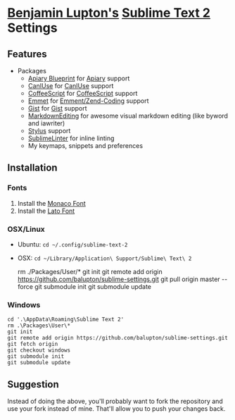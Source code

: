 # [Benjamin Lupton's](http://balupton.com) [Sublime Text 2](http://www.sublimetext.com/2) Settings

## Features

- Packages
	- [Apiary Blueprint](https://github.com/lkraider/sublimetext2-apiary-blueprint) for [Apiary](http://apiary.io/) support
	- [CanIUse](https://github.com/Azd325/sublime-text-caniuse) for [CanIUse](http://caniuse.com/) support
	- [CoffeeScript](https://github.com/jashkenas/coffee-script-tmbundle) for [CoffeeScript](http://coffeescript.org/) support
	- [Emmet](https://github.com/sergeche/emmet-sublime) for [Emment/Zend-Coding](http://emmet.io) support
	- [Gist](https://github.com/condemil/Gist) for [Gist](https://gist.github.com/) support
	- [MarkdownEditing](https://github.com/balupton/MarkdownEditing) for awesome visual markdown editing (like byword and iawriter)
	- [Stylus](http://learnboost.github.com/stylus/) support
	- [SublimeLinter](https://github.com/SublimeLinter/SublimeLinter) for inline linting
	- My keymaps, snippets and preferences


## Installation

### Fonts

1. Install the [Monaco Font](https://github.com/cstrap/monaco-font)
1. Install the [Lato Font](http://www.google.com/webfonts#UsePlace:use/Collection:Lato:100,300,400,700,900,100italic,300italic,400italic,700italic,900italic)

### OSX/Linux

- Ubuntu: `cd ~/.config/sublime-text-2`
- OSX: `cd ~/Library/Application\ Support/Sublime\ Text\ 2`

	rm ./Packages/User/*
	git init
	git remote add origin https://github.com/balupton/sublime-settings.git
	git pull origin master  --force
	git submodule init
	git submodule update

### Windows

	cd '.\AppData\Roaming\Sublime Text 2'
	rm .\Packages\User\*
	git init
	git remote add origin https://github.com/balupton/sublime-settings.git
	git fetch origin
	git checkout windows
	git submodule init
	git submodule update


## Suggestion

Instead of doing the above, you'll probably want to fork the repository and use your fork instead of mine. That'll allow you to push your changes back.
